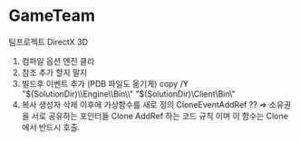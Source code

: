 # GameTeam
팀프로젝트 DirectX 3D

1. 컴파일 옵션 엔진 클라
2. 참조 추가 할지 말지
3. 빌드후 이벤트 추가 (PDB 파일도 옮기게)
copy /Y "$(SolutionDir)\\Engine\\Bin\\" "$(SolutionDir)\\Client\\Bin\\"
4. 복사 생성자 삭제 이후에  가상함수를 새로 정의 CloneEventAddRef ?? =>  소유권을 서로 공유하는 포인터들 Clone  AddRef 하는 코드 규칙 이며 이 함수는 Clone 에서 반드시 호출.
